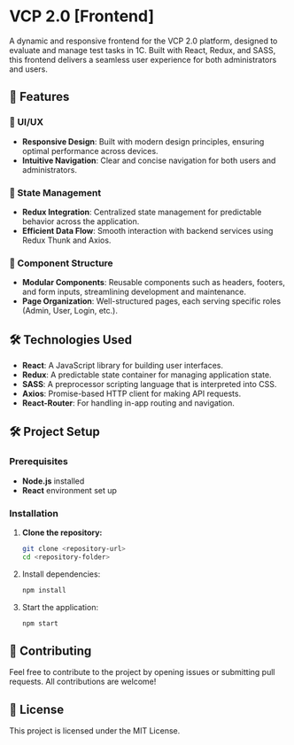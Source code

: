 # VCP 2.0 [Frontend]

A dynamic and responsive frontend for the VCP 2.0 platform, designed to evaluate and manage test tasks in 1C. Built with React, Redux, and SASS, this frontend delivers a seamless user experience for both administrators and users.

## 🚀 Features

### 🎨 UI/UX

- **Responsive Design**: Built with modern design principles, ensuring optimal performance across devices.
- **Intuitive Navigation**: Clear and concise navigation for both users and administrators.

### 🔄 State Management

- **Redux Integration**: Centralized state management for predictable behavior across the application.
- **Efficient Data Flow**: Smooth interaction with backend services using Redux Thunk and Axios.

### 🧩 Component Structure

- **Modular Components**: Reusable components such as headers, footers, and form inputs, streamlining development and maintenance.
- **Page Organization**: Well-structured pages, each serving specific roles (Admin, User, Login, etc.).

## 🛠️ Technologies Used

- **React**: A JavaScript library for building user interfaces.
- **Redux**: A predictable state container for managing application state.
- **SASS**: A preprocessor scripting language that is interpreted into CSS.
- **Axios**: Promise-based HTTP client for making API requests.
- **React-Router**: For handling in-app routing and navigation.

## 🛠️ Project Setup

### Prerequisites

- **Node.js** installed
- **React** environment set up

### Installation

1. **Clone the repository:**

    ```bash
    git clone <repository-url>
    cd <repository-folder>
    ```

2. Install dependencies:

    ```bash
    npm install
    ```

3. Start the application:

    ```bash
    npm start
    ```

## 🌟 Contributing

Feel free to contribute to the project by opening issues or submitting pull requests. All contributions are welcome!

## 📄 License

This project is licensed under the MIT License.

